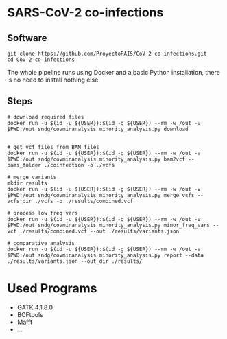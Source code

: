 # SARS-CoV-2 co-infections

## Software

```shell script
git clone https://github.com/ProyectoPAIS/CoV-2-co-infections.git
cd CoV-2-co-infections
```

The whole pipeline runs using Docker and a basic Python installation, there is no need to install nothing else.

## Steps

```shell script
# download required files
docker run -u $(id -u ${USER}):$(id -g ${USER}) --rm -w /out -v $PWD:/out sndg/covminanalysis minority_analysis.py download


# get vcf files from BAM files
docker run -u $(id -u ${USER}):$(id -g ${USER}) --rm -w /out -v $PWD:/out sndg/covminanalysis minority_analysis.py bam2vcf --bams_folder ./coinfection -o ./vcfs
 
# merge variants
mkdir results
docker run -u $(id -u ${USER}):$(id -g ${USER}) --rm -w /out -v $PWD:/out sndg/covminanalysis minority_analysis.py merge_vcfs --vcfs_dir ./vcfs -o ./results/combined.vcf

# process low freq vars
docker run -u $(id -u ${USER}):$(id -g ${USER}) --rm -w /out -v $PWD:/out sndg/covminanalysis minority_analysis.py minor_freq_vars --vcf ./results/combined.vcf --out ./results/variants.json 

# comparative analysis
docker run -u $(id -u ${USER}):$(id -g ${USER}) --rm -w /out -v $PWD:/out sndg/covminanalysis minority_analysis.py report --data ./results/variants.json --out_dir ./results/
```
 
# Used Programs

* GATK 4.1.8.0
* BCFtools
* Mafft
* ...
